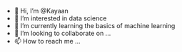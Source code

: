 - 👋 Hi, I’m @Kayaan
- 👀 I’m interested in data science
- 🌱 I’m currently learning the basics of machine learning
- 💞️ I’m looking to collaborate on ...
- 📫 How to reach me ...

